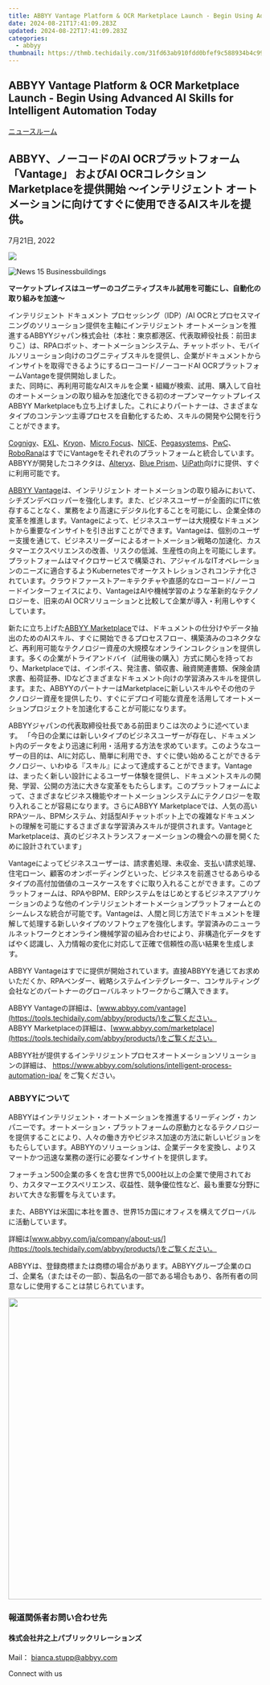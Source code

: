 ```yaml
---
title: ABBYY Vantage Platform & OCR Marketplace Launch - Begin Using Advanced AI Skills for Intelligent Automation Today
date: 2024-08-21T17:41:09.283Z
updated: 2024-08-22T17:41:09.283Z
categories:
  - abbyy
thumbnail: https://thmb.techidaily.com/31fd63ab910fdd0bfef9c588934b4c990590f2025d46dff0a5963e90a62a92d8.jpg
---
```


## ABBYY Vantage Platform & OCR Marketplace Launch - Begin Using Advanced AI Skills for Intelligent Automation Today

[ニュースルーム](https://tools.techidaily.com/abbyy/products/)

## ABBYY、ノーコードのAI OCRプラットフォーム「Vantage」 およびAI OCRコレクション Marketplaceを提供開始 ～インテリジェント オートメーションに向けてすぐに使用できるAIスキルを提供。

7月21日, 2022

![](https://content.abbyy.com/-/media/project/abbyy/abbyy/branchtemplates/shutterstock_1272462163_1296-x-729.jpg?h=729&iar=0&w=1296)

![News 15 Businessbuildings](https://static4.abbyy.com/abbyycommedia/33670/news-15-businessbuildings.jpg) 

**マーケットプレイスはユーザーのコグニティブスキル試用を可能にし、自動化の取り組みを加速～**

インテリジェント ドキュメント プロセッシング（IDP）/AI OCRとプロセスマイニングのソリューション提供を主軸にインテリジェント オートメーションを推進するABBYYジャパン株式会社（本社：東京都港区、代表取締役社長：前田まりこ）は、RPAロボット、オートメーションシステム、チャットボット、モバイルソリューション向けのコグニティブスキルを提供し、企業がドキュメントからインサイトを取得できるようにするローコード/ノーコードAI OCRプラットフォームVantageを提供開始しました。  
また、同時に、再利用可能なAIスキルを企業・組織が検索、試用、購入して自社のオートメーションの取り組みを加速化できる初のオープンマーケットプレイスABBYY Marketplaceも立ち上げました。これによりパートナーは、さまざまなタイプのコンテンツ主導プロセスを自動化するため、スキルの開発や公開を行うことができます。

[Cognigy](https://www.cognigy.com/)、[EXL](https://www.exlservice.com/)、[Kryon](https://www.kryonsystems.com/)、[Micro Focus](https://www.microfocus.com/)、[NICE](https://www.nice.com/)、[Pegasystems](https://www.pega.com/)、[PwC](https://www.pwc.com/)、[RoboRana](https://roborana.be/)はすでにVantageをそれぞれのプラットフォームと統合しています。ABBYYが開発したコネクタは、[Alteryx](https://www.alteryx.com/)、[Blue Prism](https://www.blueprism.com/)、[UiPath](https://www.uipath.com/)向けに提供、すぐに利用可能です。

[ABBYY Vantage](https://tools.techidaily.com/abbyy/products/)は、インテリジェント オートメーションの取り組みにおいて、シチズンデベロッパーを強化します。また、ビジネスユーザーが全面的にITに依存することなく、業務をより高速にデジタル化することを可能にし、企業全体の変革を推進します。Vantageによって、ビジネスユーザーは大規模なドキュメントから重要なインサイトを引き出すことができます。Vantageは、個別のユーザー支援を通じて、ビジネスリーダーによるオートメーション戦略の加速化、カスタマーエクスペリエンスの改善、リスクの低減、生産性の向上を可能にします。プラットフォームはマイクロサービスで構築され、アジャイルなITオペレーションのニーズに適合するようKubernetesでオーケストレションされコンテナ化されています。クラウドファーストアーキテクチャや直感的なローコード/ノーコードインターフェイスにより、VantageはAIや機械学習のような革新的なテクノロジーを、旧来のAI OCRソリューションと比較して企業が導入・利用しやすくしています。

新たに立ち上げた[ABBYY Marketplace](https://tools.techidaily.com/abbyy/products/)では、ドキュメントの仕分けやデータ抽出のためのAIスキル、すぐに開始できるプロセスフロー、構築済みのコネクタなど、再利用可能なテクノロジー資産の大規模なオンラインコレクションを提供します。多くの企業がトライアンドバイ（試用後の購入）方式に関心を持っており、Marketplaceでは、インボイス、発注書、領収書、融資関連書類、保険金請求書、船荷証券、IDなどさまざまなドキュメント向けの学習済みスキルを提供します。また、ABBYYのパートナーはMarketplaceに新しいスキルやその他のテクノロジー資産を提供したり、すぐにデプロイ可能な資産を活用してオートメーションプロジェクトを加速化することが可能になります。

ABBYYジャパンの代表取締役社長である前田まりこは次のように述べています。 「今日の企業には新しいタイプのビジネスユーザーが存在し、ドキュメント内のデータをより迅速に利用・活用する方法を求めています。このようなユーザーの目的は、AIに対応し、簡単に利用でき、すぐに使い始めることができるテクノロジー、いわゆる『スキル』によって達成することができます。Vantageは、まったく新しい設計によるユーザー体験を提供し、ドキュメントスキルの開発、学習、公開の方法に大きな変革をもたらします。このプラットフォームによって、さまざまなビジネス機能やオートメーションシステムにテクノロジーを取り入れることが容易になります。さらにABBYY Marketplaceでは、人気の高いRPAツール、BPMシステム、対話型AIチャットボット上での複雑なドキュメントの理解を可能にするさまざまな学習済みスキルが提供されます。VantageとMarketplaceは、真のビジネストランスフォーメーションの機会への扉を開くために設計されています」

Vantageによってビジネスユーザーは、請求書処理、未収金、支払い請求処理、住宅ローン、顧客のオンボーディングといった、ビジネスを前進させるあらゆるタイプの高付加価値のユースケースをすぐに取り入れることができます。このプラットフォームは、RPAやBPM、ERPシステムをはじめとするビジネスアプリケーションのような他のインテリジェントオートメーションプラットフォームとのシームレスな統合が可能です。Vantageは、人間と同じ方法でドキュメントを理解して処理する新しいタイプのソフトウェアを強化します。学習済みのニューラルネットワークとオンライン機械学習の組み合わせにより、非構造化データをすばやく認識し、入力情報の変化に対応して正確で信頼性の高い結果を生成します。

ABBYY Vantageはすでに提供が開始されています。直接ABBYYを通じてお求めいただくか、RPAベンダー、戦略システムインテグレーター、コンサルティング会社などのパートナーのグローバルネットワークからご購入できます。

ABBYY Vantageの詳細は、[www.abbyy.com/vantage](https://tools.techidaily.com/abbyy/products/)をご覧ください。  
ABBYY Marketplaceの詳細は、[www.abbyy.com/marketplace](https://tools.techidaily.com/abbyy/products/)をご覧ください。

ABBYY社が提供するインテリジェントプロセスオートメーションソリューションの詳細は、 <https://www.abbyy.com/solutions/intelligent-process-automation-ipa/> をご覧ください。

### ABBYYについて

ABBYYはインテリジェント・オートメーションを推進するリーディング・カンパニーです。オートメーション・プラットフォームの原動力となるテクノロジーを提供することにより、人々の働き方やビジネス加速の方法に新しいビジョンをもたらしています。ABBYYのソリューションは、企業データを変換し、よりスマートかつ迅速な業務の遂行に必要なインサイトを提供します。 

フォーチュン500企業の多くを含む世界で5,000社以上の企業で使用されており、カスタマーエクスペリエンス、収益性、競争優位性など、最も重要な分野において大きな影響を与えています。

また、ABBYYは米国に本社を置き、世界15カ国にオフィスを構えてグローバルに活動しています。

詳細は[www.abbyy.com/ja/company/about-us/](https://tools.techidaily.com/abbyy/products/)をご覧ください。

ABBYYは、登録商標または商標の場合があります。ABBYYグループ企業のロゴ、企業名（またはその一部）、製品名の一部である場合もあり、各所有者の同意なしに使用することは禁じられています。

<!-- affiliate ads begin -->
<a href="https://appsumo.8odi.net/c/5597632/2075482/7443" target="_top" id="2075482"><img src="//a.impactradius-go.com/display-ad/7443-2075482" border="0" alt="" width="1200" height="600"/></a><img height="0" width="0" src="https://appsumo.8odi.net/i/5597632/2075482/7443" style="position:absolute;visibility:hidden;" border="0" />
<!-- affiliate ads end -->
### 報道関係者お問い合わせ先

#### 株式会社井之上パブリックリレーションズ 

Mail： [bianca.stupp@abbyy.com](https://tools.techidaily.com/abbyy/products/)

  
Connect with us

<ins class="adsbygoogle"
     style="display:block"
     data-ad-format="autorelaxed"
     data-ad-client="ca-pub-7571918770474297"
     data-ad-slot="1223367746"></ins>



<ins class="adsbygoogle"
     style="display:block"
     data-ad-client="ca-pub-7571918770474297"
     data-ad-slot="8358498916"
     data-ad-format="auto"
     data-full-width-responsive="true"></ins>


